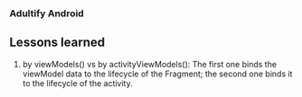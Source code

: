 ### Adultify Android

## Lessons learned
1. by viewModels() vs by activityViewModels(): The first one binds the viewModel data to the lifecycle of the Fragment; the second one binds it to the lifecycle of the activity.
